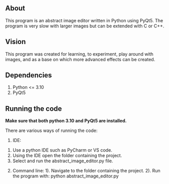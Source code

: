 ## About

This program is an abstract image editor written in Python using PyQt5.
The program is very slow with larger images but can be extended with C or C++.

## Vision

This program was created for learning, to experiment, play around with images, and
as a base on which more advanced effects can be created.

## Dependencies

1. Python <= 3.10
2. PyQt5

## Running the code

**Make sure that both python 3.10 and PyQt5 are installed.**

There are various ways of running the code:
1. IDE:
  1) Use a python IDE such as PyCharm or VS code.
  2) Using the IDE open the folder containing the project.
  2) Select and run the abstract_image_editor.py file.

2. Command line:
  1). Navigate to the folder containing the project.
  2). Run the program with: python abstract_image_editor.py
      

